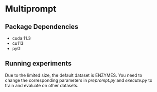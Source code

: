 # Multiprompt

## Package Dependencies

- cuda 11.3
- cu113
- pyG

## Running experiments

Due to the limited size, the default dataset is ENZYMES.  You need to change the corresponding parameters in *preprompt.py* and *execute.py* to train and evaluate on other datasets.

